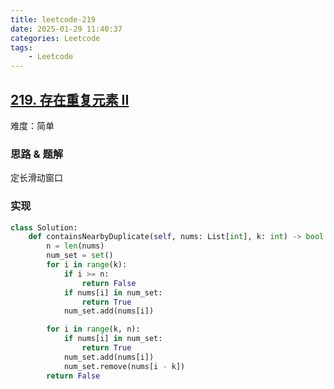 ```yaml
---
title: leetcode-219
date: 2025-01-29 11:40:37
categories: Leetcode
tags:
    - Leetcode 
---
```


## [219. 存在重复元素 II](https://leetcode.cn/problems/contains-duplicate-ii/description/)

难度：简单

### 思路 & 题解

定长滑动窗口

### 实现

```python
class Solution:
    def containsNearbyDuplicate(self, nums: List[int], k: int) -> bool:
        n = len(nums)
        num_set = set()
        for i in range(k):
            if i >= n:
                return False
            if nums[i] in num_set:
                return True
            num_set.add(nums[i])

        for i in range(k, n):
            if nums[i] in num_set:
                return True
            num_set.add(nums[i])
            num_set.remove(nums[i - k])
        return False
            
            
```

